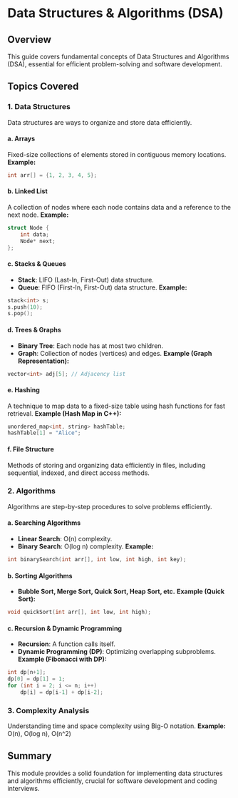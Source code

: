 # Data Structures & Algorithms (DSA)

## Overview
This guide covers fundamental concepts of Data Structures and Algorithms (DSA), essential for efficient problem-solving and software development.

## Topics Covered

### 1. Data Structures
Data structures are ways to organize and store data efficiently.

#### a. Arrays
Fixed-size collections of elements stored in contiguous memory locations.
**Example:**
```cpp
int arr[] = {1, 2, 3, 4, 5};
```

#### b. Linked List
A collection of nodes where each node contains data and a reference to the next node.
**Example:**
```cpp
struct Node {
    int data;
    Node* next;
};
```

#### c. Stacks & Queues
- **Stack**: LIFO (Last-In, First-Out) data structure.
- **Queue**: FIFO (First-In, First-Out) data structure.
**Example:**
```cpp
stack<int> s;
s.push(10);
s.pop();
```

#### d. Trees & Graphs
- **Binary Tree**: Each node has at most two children.
- **Graph**: Collection of nodes (vertices) and edges.
**Example (Graph Representation):**
```cpp
vector<int> adj[5]; // Adjacency list
```

#### e. Hashing
A technique to map data to a fixed-size table using hash functions for fast retrieval.
**Example (Hash Map in C++):**
```cpp
unordered_map<int, string> hashTable;
hashTable[1] = "Alice";
```

#### f. File Structure
Methods of storing and organizing data efficiently in files, including sequential, indexed, and direct access methods.

### 2. Algorithms
Algorithms are step-by-step procedures to solve problems efficiently.

#### a. Searching Algorithms
- **Linear Search**: O(n) complexity.
- **Binary Search**: O(log n) complexity.
**Example:**
```cpp
int binarySearch(int arr[], int low, int high, int key);
```

#### b. Sorting Algorithms
- **Bubble Sort, Merge Sort, Quick Sort, Heap Sort, etc.**
**Example (Quick Sort):**
```cpp
void quickSort(int arr[], int low, int high);
```

#### c. Recursion & Dynamic Programming
- **Recursion**: A function calls itself.
- **Dynamic Programming (DP)**: Optimizing overlapping subproblems.
**Example (Fibonacci with DP):**
```cpp
int dp[n+1];
dp[0] = dp[1] = 1;
for (int i = 2; i <= n; i++)
    dp[i] = dp[i-1] + dp[i-2];
```

### 3. Complexity Analysis
Understanding time and space complexity using Big-O notation.
**Example:** O(n), O(log n), O(n^2)

## Summary
This module provides a solid foundation for implementing data structures and algorithms efficiently, crucial for software development and coding interviews.

